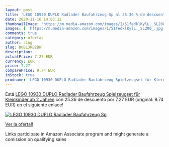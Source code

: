 ```yaml
---
layout: post
title: 'LEGO 10930 DUPLO Radlader Baufahrzeug Sp al 25.36 % de descuento'
date: 2020-11-16 14:03:12
thumbnailImage: 'https://m.media-amazon.com/images/I/51fedklKylL._SL200_.jpg'
images: [ 'https://m.media-amazon.com/images/I/51fedklKylL._SL200_.jpg' ]
comments: true
category: ofertas
author: ring
slug: B0813RB2BW
description:
actualPrice: 7.27 EUR
currency: EUR
price: 7.27
comparePrice: 9.74 EUR
inStock: true
prodname: 'LEGO 10930 DUPLO Radlader Baufahrzeug Spielzeugset für Kleinkinder ab 2 Jahren'
---
```


Está [LEGO 10930 DUPLO Radlader Baufahrzeug Spielzeugset für Kleinkinder ab 2 Jahren](https://www.amazon.de/dp/B0813RB2BW/?tag=tolees0ca-21) con 25.36 de descuento por 7.27 EUR (original: 9.74 EUR) en el siguiente enlace!

[![LEGO 10930 DUPLO Radlader Baufahrzeug Sp](https://m.media-amazon.com/images/I/51fedklKylL._SL200_.jpg)](https://www.amazon.de/dp/B0813RB2BW/?tag=tolees0ca-21)

[Ver la oferta!!](https://www.amazon.de/dp/B0813RB2BW/?tag=tolees0ca-21)

Links participate in Amazon Associate program and might generate a comission on qualifying sales


